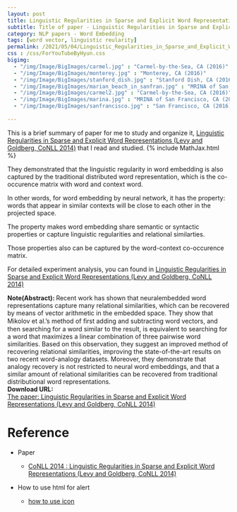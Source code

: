 ```yaml
---
layout: post
title: Linguistic Regularities in Sparse and Explicit Word Representations
subtitle: Title of paper - Linguistic Regularities in Sparse and Explicit Word Representations
category: NLP papers - Word Embedding
tags: [word vector, linguistic reularity]
permalink: /2021/05/04/Linguistic_Regularities_in_Sparse_and_Explicit_Word_Representations/
css : /css/ForYouTubeByHyun.css
bigimg: 
  - "/img/Image/BigImages/carmel.jpg" : "Carmel-by-the-Sea, CA (2016)"
  - "/img/Image/BigImages/monterey.jpg" : "Monterey, CA (2016)"
  - "/img/Image/BigImages/stanford_dish.jpg" : "Stanford Dish, CA (2016)"
  - "/img/Image/BigImages/marian_beach_in_sanfran.jpg" : "MRINA of San Francisco, CA (2016)"
  - "/img/Image/BigImages/carmel2.jpg" : "Carmel-by-the-Sea, CA (2016)"
  - "/img/Image/BigImages/marina.jpg" : "MRINA of San Francisco, CA (2016)"
  - "/img/Image/BigImages/sanfrancisco.jpg" : "San Francisco, CA (2016)"
  
---
```


This is a brief summary of paper for me to study and organize it, [Linguistic Regularities in Sparse and Explicit Word Representations (Levy and Goldberg, CoNLL 2014)](https://www.aclweb.org/anthology/W14-1618/) that I read and studied. 
{% include MathJax.html %}

They demonstrated that the linguistic regularity in word embedding is also captured by the traditional distributed word representation, which is the co-occurence matrix with word and context word. 

In other words, for word embedding by neural network, it has the property: words that appear in similar contexts will be close to each other in the projected space.

The property makes word embedding share semantic or syntactic  properties or capture linguistic regularities and relational similarties. 

Those properties also can be captured by the word-context co-occurence matrix. 

For detailed experiment analysis, you can found in [Linguistic Regularities in Sparse and Explicit Word Representations (Levy and Goldberg, CoNLL 2014)](https://www.aclweb.org/anthology/W14-1618/)
  
<div class="alert alert-info" role="alert"><i class="fa fa-info-circle"></i> <b>Note(Abstract): </b>
Recent work has shown that neuralembedded word representations capture many relational similarities, which can be recovered by means of vector arithmetic in the embedded space. They show that Mikolov et al.’s method of ﬁrst adding and subtracting word vectors, and then searching for a word similar to the result, is equivalent to searching for a word that maximizes a linear combination of three pairwise word similarities. Based on this observation, they suggest an improved method of recovering relational similarities, improving the state-of-the-art results on two recent word-analogy datasets. Moreover, they demonstrate that analogy recovery is not restricted to neural word embeddings, and that a similar amount of relational similarities can be recovered from traditional distributional word representations.
</div>
    
<div class="alert alert-success" role="alert"><i class="fa fa-paperclip fa-lg"></i> <b>Download URL: </b><br>
  <a href="https://www.aclweb.org/anthology/W14-1618/">The paper: Linguistic Regularities in Sparse and Explicit Word Representations (Levy and Goldberg, CoNLL 2014)</a>
</div>

# Reference 

- Paper 
  - [CoNLL 2014 : Linguistic Regularities in Sparse and Explicit Word Representations (Levy and Goldberg, CoNLL 2014)](https://www.aclweb.org/anthology/W14-1618/)
  
- How to use html for alert
  - [how to use icon](http://idratherbewriting.com/documentation-theme-jekyll/mydoc_icons.html)
    


